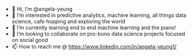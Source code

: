 - 👋 Hi, I’m @angela-yeung
- 👀 I’m interested in predictive analytics, machine learning, all things data science, cafe hopping and exploring the world 
- 🌱 I’m currently learning end to end machine learning and the piano! 
- 💞️ I’m looking to collaborate on pro-bono data science projects focused on social good
- 📫 How to reach me @ https://www.linkedin.com/in/angela-yeung1/

<!---
angela-yeung/angela-yeung is a ✨ special ✨ repository because its `README.md` (this file) appears on your GitHub profile.
You can click the Preview link to take a look at your changes.
--->
